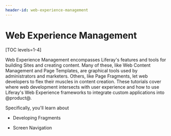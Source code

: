 ```yaml
---
header-id: web-experience-management
---
```


# Web Experience Management

[TOC levels=1-4]

Web Experience Management encompasses Liferay's features and tools for building
Sites and creating content. Many of these, like Web Content Management and Page
Templates, are graphical tools used by administrators and marketers. Others,
like Page Fragments, let web developers to flex their muscles in content
creation. These tutorials cover where web development intersects with user
experience and how to use Liferay's Web Experience frameworks to integrate
custom applications into @product@.

Specifically, you'll learn about 

- Developing Fragments

- Screen Navigation


